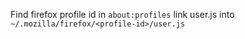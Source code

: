 Find firefox profile id in `about:profiles`
link user.js into `~/.mozilla/firefox/<profile-id>/user.js`
